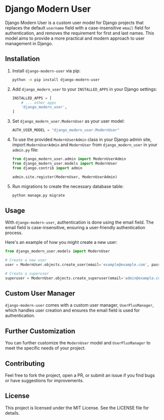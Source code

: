 # Django Modern User

Django Modern User is a custom user model for Django projects that replaces the default `username` field with a case-insensitive `email` field for authentication, and removes the requirement for first and last names. This model aims to provide a more practical and modern approach to user management in Django.

## Installation

1. Install `django-modern-user` via pip:
   ```bash
   python -m pip install django-modern-user
   ```

2. Add `django_modern_user` to your `INSTALLED_APPS` in your Django settings:
   ```python
   INSTALLED_APPS = [
       # ... other apps
       'django_modern_user',
   ]
   ```

3. Set `django_modern_user.ModernUser` as your user model:
   ```python
   AUTH_USER_MODEL = "django_modern_user.ModernUser"
   ```

4. To use the provided `ModernUserAdmin` class in your Django admin site, import `ModernUserAdmin` and `ModernUser` from `django_modern_user` in your `admin.py` file:
   ```python
   from django_modern_user.admin import ModernUserAdmin
   from django_modern_user.models import ModernUser
   from django.contrib import admin

   admin.site.register(ModernUser, ModernUserAdmin)
   ```

5. Run migrations to create the necessary database table:
   ```bash
   python manage.py migrate
   ```

## Usage

With `django-modern-user`, authentication is done using the email field. The email field is case-insensitive, ensuring a user-friendly authentication process.

Here's an example of how you might create a new user:

```python
from django_modern_user.models import ModernUser

# Create a new user
user = ModernUser.objects.create_user(email='example@example.com', password='password123')

# Create a superuser
superuser = ModernUser.objects.create_superuser(email='admin@example.com', password='password123')
```

## Custom User Manager

`django-modern-user` comes with a custom user manager, `UserPlusManager`, which handles user creation and ensures the email field is used for authentication.

## Further Customization

You can further customize the `ModernUser` model and `UserPlusManager` to meet the specific needs of your project.

## Contributing

Feel free to fork the project, open a PR, or submit an issue if you find bugs or have suggestions for improvements.

## License

This project is licensed under the MIT License. See the LICENSE file for details.
